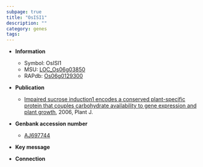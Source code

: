 ```yaml
---
subpage: true
title: "OsISI1"
description: ""
category: genes
tags: 
---
```


* **Information**  
    + Symbol: OsISI1  
    + MSU: [LOC_Os06g03850](http://rice.plantbiology.msu.edu/cgi-bin/ORF_infopage.cgi?orf=LOC_Os06g03850)  
    + RAPdb: [Os06g0129300](http://rapdb.dna.affrc.go.jp/viewer/gbrowse_details/irgsp1?name=Os06g0129300)  

* **Publication**  
    + [Impaired sucrose induction1 encodes a conserved plant-specific protein that couples carbohydrate availability to gene expression and plant growth](http://www.ncbi.nlm.nih.gov/pubmed?term=Impaired+sucrose+induction1+encodes+a+conserved+plant-specific+protein+that+couples+carbohydrate+availability+to+gene+expression+and+plant+growth%5BTitle%5D), 2006, Plant J.

* **Genbank accession number**  
    + [AJ697744](http://www.ncbi.nlm.nih.gov/nuccore/AJ697744)

* **Key message**  

* **Connection**  



